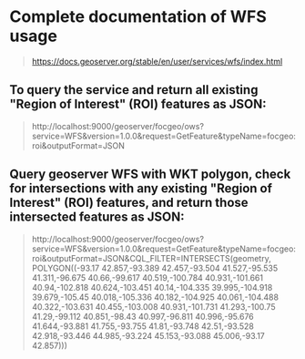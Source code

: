 # Complete documentation of WFS usage
> https://docs.geoserver.org/stable/en/user/services/wfs/index.html

## To query the service and return all existing "Region of Interest" (ROI) features as JSON:
> http://localhost:9000/geoserver/focgeo/ows?service=WFS&version=1.0.0&request=GetFeature&typeName=focgeo:roi&outputFormat=JSON

## Query geoserver WFS with WKT polygon, check for intersections with any existing "Region of Interest" (ROI) features, and return those intersected features as JSON:
> http://localhost:9000/geoserver/focgeo/ows?service=WFS&version=1.0.0&request=GetFeature&typeName=focgeo:roi&outputFormat=JSON&CQL_FILTER=INTERSECTS(geometry, POLYGON((-93.17 42.857,-93.389 42.457,-93.504 41.527,-95.535 41.311,-96.675 40.66,-99.617 40.519,-100.784 40.931,-101.661 40.94,-102.818 40.624,-103.451 40.14,-104.335 39.995,-104.918 39.679,-105.45 40.018,-105.336 40.182,-104.925 40.061,-104.488 40.322,-103.631 40.455,-103.008 40.931,-101.731 41.293,-100.75 41.29,-99.112 40.851,-98.43 40.997,-96.811 40.996,-95.676 41.644,-93.881 41.755,-93.755 41.81,-93.748 42.51,-93.528 42.918,-93.446 44.985,-93.224 45.153,-93.088 45.006,-93.17 42.857)))
